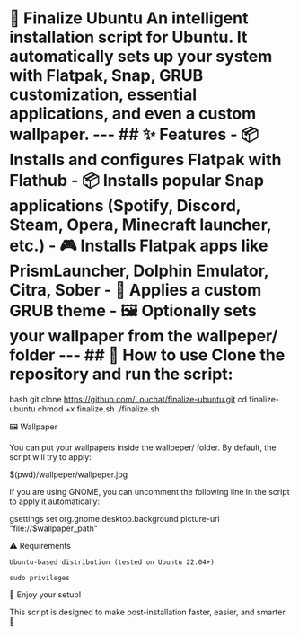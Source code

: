 # 🌌 Finalize Ubuntu An **intelligent installation script** for Ubuntu. It automatically sets up your system with Flatpak, Snap, GRUB customization, essential applications, and even a custom wallpaper. --- ## ✨ Features - 📦 Installs and configures **Flatpak** with Flathub - 📦 Installs popular **Snap applications** (Spotify, Discord, Steam, Opera, Minecraft launcher, etc.) - 🎮 Installs Flatpak apps like PrismLauncher, Dolphin Emulator, Citra, Sober - 🎨 Applies a **custom GRUB theme** - 🖼️ Optionally sets your **wallpaper** from the wallpeper/ folder --- ## 🔧 How to use Clone the repository and run the script:
bash
git clone https://github.com/Louchat/finalize-ubuntu.git
cd finalize-ubuntu
chmod +x finalize.sh
./finalize.sh

🖼️ Wallpaper

You can put your wallpapers inside the wallpeper/ folder.
By default, the script will try to apply:

$(pwd)/wallpeper/wallpeper.jpg

If you are using GNOME, you can uncomment the following line in the script to apply it automatically:

gsettings set org.gnome.desktop.background picture-uri "file://$wallpaper_path"

⚠️ Requirements

    Ubuntu-based distribution (tested on Ubuntu 22.04+)

    sudo privileges

🌟 Enjoy your setup!

This script is designed to make post-installation faster, easier, and smarter 🚀
